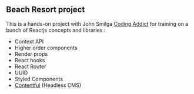## Beach Resort project
This is a hands-on project with John Smilga [Coding Addict](https://www.youtube.com/channel/UCMZFwxv5l-XtKi693qMJptA) for training on a bunch of Reactjs concepts and libraries :
- Context API
- Higher order components
- Render props
- React hooks
- React Router
- UUID
- Styled Components
- [Contentful](https://www.contentful.com/) (Headless CMS)